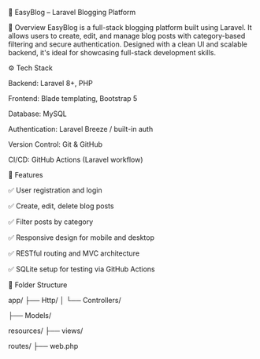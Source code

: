 📝 EasyBlog – Laravel Blogging Platform

📌 Overview
    EasyBlog is a full-stack blogging platform built using Laravel. 
    It allows users to create, edit, and manage blog posts with category-based filtering and secure authentication. 
    Designed with a clean UI and scalable backend, it's ideal for showcasing full-stack development skills.

⚙️ Tech Stack

Backend: Laravel 8+, PHP

Frontend: Blade templating, Bootstrap 5

Database: MySQL

Authentication: Laravel Breeze / built-in auth

Version Control: Git & GitHub

CI/CD: GitHub Actions (Laravel workflow)

🚀 Features

✅ User registration and login

✅ Create, edit, delete blog posts

✅ Filter posts by category

✅ Responsive design for mobile and desktop

✅ RESTful routing and MVC architecture

✅ SQLite setup for testing via GitHub Actions

📂 Folder Structure

app/
├── Http/
│   └── Controllers/

├── Models/

resources/
├── views/

routes/
├── web.php


